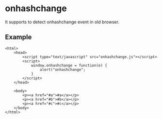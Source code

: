# onhashchange
It supports to detect onhashchange event in old browser.

## Example

```
<html>
    <head>
        <script type="text/javascript" src="onhashchange.js"></script>
        <script>
            window.onhashchange = function(e) {
                alert("onhashchange";
            }
        </script>
    </head>
    
    <body>
        <p><a href="#a">#a</a></p>
        <p><a href="#b">#b</a></p>
        <p><a href="#c">#c</a></p>
    </body>
</html>
```
